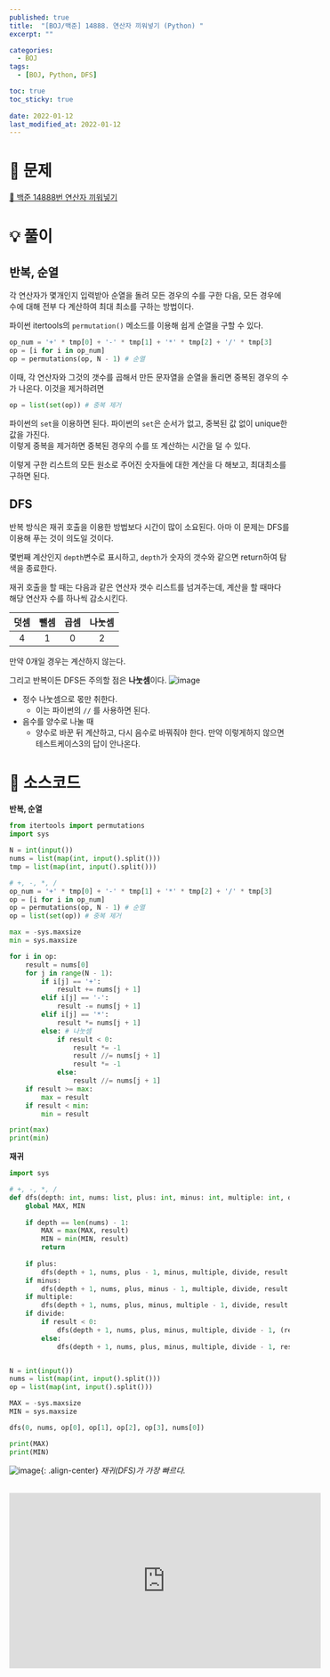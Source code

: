 ```yaml
---
published: true
title:  "[BOJ/백준] 14888. 연산자 끼워넣기 (Python) "
excerpt: ""

categories:
  - BOJ
tags:
  - [BOJ, Python, DFS]

toc: true
toc_sticky: true
 
date: 2022-01-12
last_modified_at: 2022-01-12
---
```

# 🔎 문제
[🔗 백준 14888번 연산자 끼워넣기](https://www.acmicpc.net/problem/14888)

# 💡 풀이

## 반복, 순열

각 연산자가 몇개인지 입력받아 순열을 돌려 모든 경우의 수를 구한 다음, 모든 경우에 수에 대해 전부 다 계산하여 최대 최소를 구하는 방법이다.

파이썬 itertools의 `permutation()` 메소드를 이용해 쉽게 순열을 구할 수 있다.

```python
op_num = '+' * tmp[0] + '-' * tmp[1] + '*' * tmp[2] + '/' * tmp[3]
op = [i for i in op_num]
op = permutations(op, N - 1) # 순열
```

이때, 각 연산자와 그것의 갯수를 곱해서 만든 문자열을 순열을 돌리면 중복된 경우의 수가 나온다. 이것을 제거하려면

```python
op = list(set(op)) # 중복 제거
```
파이썬의 `set`을 이용하면 된다. 파이썬의 `set`은 순서가 없고, 중복된 값 없이 unique한 값을 가진다.<br>
이렇게 중복을 제거하면 중복된 경우의 수를 또 계산하는 시간을 덜 수 있다.

이렇게 구한 리스트의 모든 원소로 주어진 숫자들에 대한 계산을 다 해보고, 최대최소를 구하면 된다.

## DFS

반복 방식은 재귀 호출을 이용한 방법보다 시간이 많이 소요된다. 아마 이 문제는 DFS를 이용해 푸는 것이 의도일 것이다.

몇번째 계산인지 `depth`변수로 표시하고, `depth`가 숫자의 갯수와 같으면 return하여 탐색을 종료한다.

재귀 호출을 할 때는 다음과 같은 연산자 갯수 리스트를 넘겨주는데, 계산을 할 때마다 해당 연산자 수를 하나씩 감소시킨다.

|덧셈|뺄셈|곱셈|나눗셈|
|:-:|:-:|:-:|:-:|
|4|1|0|2|

만약 0개일 경우는 계산하지 않는다.

그리고 반복이든 DFS든 주의할 점은 **나눗셈**이다.
![image](https://user-images.githubusercontent.com/67352902/149155175-9588b00f-c111-4e33-9bef-2dc59eca4bc0.png)
- 정수 나눗셈으로 몫만 취한다.
  - 이는 파이썬의 `//` 를 사용하면 된다.
- 음수를 양수로 나눌 때
  - 양수로 바꾼 뒤 계산하고, 다시 음수로 바꿔줘야 한다. 만약 이렇게하지 않으면 테스트케이스3의 답이 안나온다.

# 📃 소스코드
**반복, 순열**
```python
from itertools import permutations
import sys

N = int(input())
nums = list(map(int, input().split()))
tmp = list(map(int, input().split()))

# +, -, *, /
op_num = '+' * tmp[0] + '-' * tmp[1] + '*' * tmp[2] + '/' * tmp[3]
op = [i for i in op_num]
op = permutations(op, N - 1) # 순열
op = list(set(op)) # 중복 제거

max = -sys.maxsize
min = sys.maxsize

for i in op:
    result = nums[0]
    for j in range(N - 1):
        if i[j] == '+':
            result += nums[j + 1]
        elif i[j] == '-':
            result -= nums[j + 1]            
        elif i[j] == '*':
            result *= nums[j + 1]
        else: # 나눗셈
            if result < 0:
                result *= -1
                result //= nums[j + 1]
                result *= -1
            else:
                result //= nums[j + 1]
    if result >= max:
        max = result
    if result < min:
        min = result

print(max)
print(min)
```

**재귀**
```python
import sys

# +, -, *, /
def dfs(depth: int, nums: list, plus: int, minus: int, multiple: int, divide: int, result: int):
    global MAX, MIN
    
    if depth == len(nums) - 1:
        MAX = max(MAX, result)
        MIN = min(MIN, result)
        return
    
    if plus:
        dfs(depth + 1, nums, plus - 1, minus, multiple, divide, result + nums[depth + 1])
    if minus:
        dfs(depth + 1, nums, plus, minus - 1, multiple, divide, result - nums[depth + 1])
    if multiple:
        dfs(depth + 1, nums, plus, minus, multiple - 1, divide, result * nums[depth + 1])
    if divide:
        if result < 0:
            dfs(depth + 1, nums, plus, minus, multiple, divide - 1, (result*(-1) // nums[depth + 1]) * (-1))
        else:
            dfs(depth + 1, nums, plus, minus, multiple, divide - 1, result // nums[depth + 1])


N = int(input())
nums = list(map(int, input().split()))
op = list(map(int, input().split()))

MAX = -sys.maxsize
MIN = sys.maxsize

dfs(0, nums, op[0], op[1], op[2], op[3], nums[0])

print(MAX)
print(MIN)
```
![image](https://user-images.githubusercontent.com/67352902/149150574-6e6c1c00-e1ac-4179-bb1e-b0a7d547b64e.png){: .align-center}
*재귀(DFS)가 가장 빠르다.*

<br>






<iframe width="560" height="315" src="https://www.youtube.com/embed/Jm5v-dZnYCs" title="YouTube video player" frameborder="0" allow="accelerometer; autoplay; clipboard-write; encrypted-media; gyroscope; picture-in-picture" allowfullscreen></iframe>














<br><br><br><br>